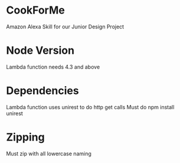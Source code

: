 # CookForMe
Amazon Alexa Skill for our Junior Design Project

# Node Version
Lambda function needs 4.3 and above

# Dependencies
Lambda function uses unirest to do http get calls
Must do npm install unirest

# Zipping
Must zip with all lowercase naming